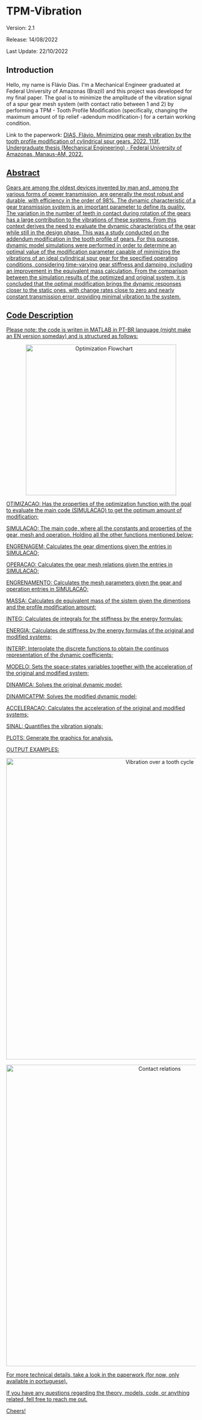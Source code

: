 # TPM-Vibration 
  Version: 2.1
  
  Release: 14/08/2022
  
  Last Update: 22/10/2022
   

## Introduction
  Hello, my name is Flávio Dias. I'm a Mechanical Engineer graduated at Federal University of Amazonas (Brazil) and this project was developed for my final paper. The goal is to minimize the amplitude of the vibration signal of a spur gear mesh system (with contact ratio between 1 and 2) by performing a TPM - Tooth Profile Modification (specifically, changing the maximum amount of tip relief -adendum modification-) for a certain working condition.
  
  Link to the paperwork: <a href= http://riu.ufam.edu.br/handle/prefix/6549 > DIAS, Flávio. Minimizing gear mesh vibration by the tooth profile modification of
cylindrical spur gears. 2022. 113f. Undergraduate thesis (Mechanical Engineering) - Federal University of Amazonas, Manaus-AM, 2022.

## Abstract
  Gears are among the oldest devices invented by man and, among the various forms of power transmission, are generally the most robust and durable, with efficiency in the order of 98%. The dynamic characteristic of a gear transmission system is an important parameter to define its quality. The variation in the number of teeth in contact during rotation of the gears has a large contribution to the vibrations of these systems. From this context derives the need to evaluate the dynamic characteristics of the gear while still in the design phase. This was a study conducted on the addendum modification in the tooth profile of gears. For this purpose, dynamic model simulations were performed in order to determine an optimal value of the modification parameter capable of minimizing the vibrations of an ideal cylindrical spur gear for the specified operating conditions, considering time-varying gear stiffness and damping, including an improvement in the equivalent mass calculation. From the comparison between the simulation results of the optimized and original system, it is concluded that the optimal modification brings the dynamic responses closer to the static ones, with change rates close to zero and nearly constant transmission error, providing minimal vibration to the system.
  
## Code Description  
  
  Please note: the code is writen in MATLAB in PT-BR language (might make an EN version someday) and is structured as follows:
  
  <p align="center">
    <img src="https://i.imgur.com/x1Hqzyq.jpg" alt="Optimization Flowchart" width="400" />
  </p>
  
  OTIMIZACAO: Has the properties of the optimization function with the goal to evaluate the main code (SIMULACAO) to get the optimum amount of modification;
  
  SIMULACAO: The main code, where all the constants and properties of the gear, mesh and operation. Holding all the other functions mentioned below;
  
  ENGRENAGEM: Calculates the gear dimentions given the entries in SIMULACAO;
  
  OPERACAO: Calculates the gear mesh relations given the entries in SIMULACAO;
  
  ENGRENAMENTO: Calculates the mesh parameters given the gear and operation entries in SIMULACAO;
  
  MASSA: Calculates de equivalent mass of the sistem given the dimentions and the profile modification amount;
  
  INTEG: Calculates de integrals for the stiffness by the energy formulas;
  
  ENERGIA: Calculates de stiffness by the energy formulas of the original and modified systems;
  
  INTERP: Interpolate the discrete functions to obtain the continuos representation of the dynamic coefficients;
  
  MODELO: Sets the space-states variables together with the acceleration of the original and modified system;
  
  DINAMICA: Solves the original dynamic model;
  
  DINAMICATPM: Solves the modified dynamic model;
  
  ACCELERACAO: Calculates the acceleration of the original and modified systems;
  
  SINAL: Quantifies the vibration signals;
  
  PLOTS: Generate the graphics for analysis.
  
  
  OUTPUT EXAMPLES:
  
  <p align="center">
  <img src="https://i.imgur.com/24b0nM1.jpg" alt="Vibration over a tooth cycle" width="800" />
  </p>

  <p align="center">
  <img src="https://i.imgur.com/Qlf5hNn.jpg" alt="Contact relations" width="800" />
  </p>
  
  
  For more technical details, take a look in the paperwork (for now, only available in portuguese).
  
  If you have any questions regarding the theory, models, code, or anything related, fell free to reach me out.
  
  Cheers!
